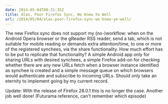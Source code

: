 ```yaml
---
date: 2014-05-04T08:31:35Z
title: Alas, Poor Firefox Sync, We Knew Ye Well
url: /2014/05/04/alas-poor-firefox-sync-we-knew-ye-well/
---
```


The new Firefox sync does not support my (no-)workflow: when on the Android Opera browser or the gReader RSS reader, send a tab, which is not suitable for mobile reading or demands extra attention/time, to one or more of the registered synchees, via the share functionality. How much effort has to be put to replicate that functionality? A simple Android app only for sharing URLs with desired synchees, a simple Firefox add-on for checking whether there are any new URLs fetch when a browser instance identified as synchee is created and a simple message queue on which browsers would authenticate and subscribe to incoming URLs. Should only take an eternity to implement going by my current record.


Update: With the release of Firefox 28.0.1 this is no longer the case. Another job well done! (Futurama	 reference, can't remember which episode)